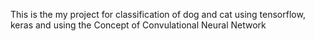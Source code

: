 This is the my project for classification of dog and cat using tensorflow, keras and using the Concept of Convulational Neural Network
